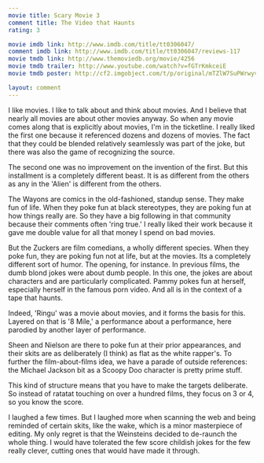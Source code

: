 ```yaml
---
movie title: Scary Movie 3
comment title: The Video that Haunts
rating: 3

movie imdb link: http://www.imdb.com/title/tt0306047/
comment imdb link: http://www.imdb.com/title/tt0306047/reviews-117
movie tmdb link: http://www.themoviedb.org/movie/4256
movie tmdb trailer: http://www.youtube.com/watch?v=fGTrKmkceiE
movie tmdb poster: http://cf2.imgobject.com/t/p/original/mTZlW7SuPWrwyvCYVaqyNxXZ884.jpg

layout: comment
---
```


I like movies. I like to talk about and think about movies. And I believe that nearly all movies are about other movies anyway. So when any movie comes along that is explicitly about movies, I'm in the ticketline. I really liked the first one because it referenced dozens and dozens of movies. The fact that they could be blended relatively seamlessly was part of the joke, but there was also the game of recognizing the source.

The second one was no improvement on the invention of the first. But this installment is a completely different beast. It is as different from the others as any in the 'Alien' is different from the others.

The Wayons are comics in the old-fashioned, standup sense. They make fun of life. When they poke fun at black stereotypes, they are poking fun at how things really are. So they have a big following in that community because their comments often 'ring true.' I really liked their work because it gave me double value for all that money I spend on bad movies.

But the Zuckers are film comedians, a wholly different species. When they poke fun, they are poking fun not at life, but at the movies. Its a completely different sort of humor. The opening, for instance. In previous films, the dumb blond jokes were about dumb people. In this one, the jokes are about characters and are particularly complicated. Pammy pokes fun at herself, especially herself in the famous porn video. And all is in the context of a tape that haunts.

Indeed, 'Ringu' was a movie about movies, and it forms the basis for this. Layered on that is '8 Mile,' a performance about a performance, here parodied by another layer of performance.

Sheen and Nielson are there to poke fun at their prior appearances, and their skits are as deliberately (I think) as flat as the white rapper's. To further the film-about-films idea, we have a parade of outside references: the Michael Jackson bit as a Scoopy Doo character is pretty prime stuff.

This kind of structure means that you have to make the targets deliberate. So instead of ratatat touching on over a hundred films, they focus on 3 or 4, so you know the score.

I laughed a few times. But I laughed more when scanning the web and being reminded of certain skits, like the wake, which is a minor masterpiece of editing. My only regret is that the Weinsteins decided to de-raunch the whole thing. I would have tolerated the few score childish jokes for the few really clever, cutting ones that would have made it through.